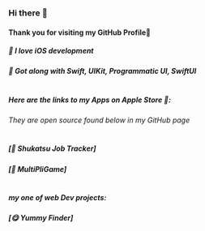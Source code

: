 ### Hi there 👋

#### Thank you for visiting my GitHub Profile🥳
#####  I love iOS development
##### 🤝 Got along with Swift, UIKit, Programmatic UI, SwiftUI
#
#
#
##### Here are the links to my Apps on Apple Store :
###### _They are open source found below in my GitHub page_
#
##### [🔖 Shukatsu Job Tracker]
##### [🎲 MultiPliGame]
#
#
##### my one of web Dev projects:
##### [😋 Yummy Finder]
